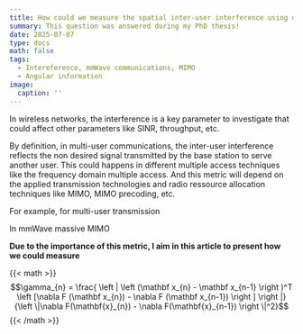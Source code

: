 ```yaml
---
title: How could we measure the spatial inter-user interference using only the angular information ? 
summary: This question was answered during my PhD thesis!
date: 2025-07-07
type: docs
math: false
tags:
  - Intereference, mmWave communications, MIMO
  - Angular information
image:
  caption: ''
---
```


In wireless networks, the interference is a key parameter to investigate that could affect other parameters like SINR, throughput, etc. 

By definition, in multi-user communications, the inter-user interference reflects the non desired signal transmitted by the base station to serve another user. This could happens in different multiple access techniques like the frequency domain multiple access. And this metric will depend on the applied transmission technologies and radio ressource allocation techniques like MIMO, MIMO precoding, etc. 

For example, for multi-user transmission


In mmWave massive MIMO 

**Due to the importance of this metric, I aim in this article to present how we could measure** 

{{< math >}}
$$\gamma_{n} = \frac{ \left | \left (\mathbf x_{n} - \mathbf x_{n-1} \right )^T \left [\nabla F (\mathbf x_{n}) - \nabla F (\mathbf x_{n-1}) \right ] \right |}{\left \|\nabla F(\mathbf{x}_{n}) - \nabla F(\mathbf{x}_{n-1}) \right \|^2}$$
{{< /math >}}
